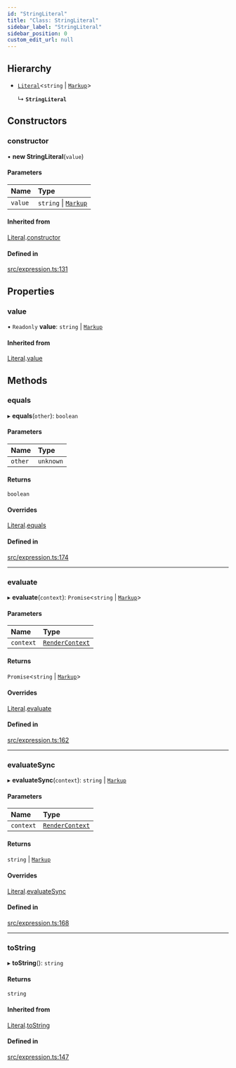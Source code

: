```yaml
---
id: "StringLiteral"
title: "Class: StringLiteral"
sidebar_label: "StringLiteral"
sidebar_position: 0
custom_edit_url: null
---
```


## Hierarchy

- [`Literal`](Literal.md)<`string` \| [`Markup`](Markup.md)\>

  ↳ **`StringLiteral`**

## Constructors

### constructor

• **new StringLiteral**(`value`)

#### Parameters

| Name | Type |
| :------ | :------ |
| `value` | `string` \| [`Markup`](Markup.md) |

#### Inherited from

[Literal](Literal.md).[constructor](Literal.md#constructor)

#### Defined in

[src/expression.ts:131](https://github.com/jg-rp/liquidscript/blob/6bed77c/src/expression.ts#L131)

## Properties

### value

• `Readonly` **value**: `string` \| [`Markup`](Markup.md)

#### Inherited from

[Literal](Literal.md).[value](Literal.md#value)

## Methods

### equals

▸ **equals**(`other`): `boolean`

#### Parameters

| Name | Type |
| :------ | :------ |
| `other` | `unknown` |

#### Returns

`boolean`

#### Overrides

[Literal](Literal.md).[equals](Literal.md#equals)

#### Defined in

[src/expression.ts:174](https://github.com/jg-rp/liquidscript/blob/6bed77c/src/expression.ts#L174)

___

### evaluate

▸ **evaluate**(`context`): `Promise`<`string` \| [`Markup`](Markup.md)\>

#### Parameters

| Name | Type |
| :------ | :------ |
| `context` | [`RenderContext`](RenderContext.md) |

#### Returns

`Promise`<`string` \| [`Markup`](Markup.md)\>

#### Overrides

[Literal](Literal.md).[evaluate](Literal.md#evaluate)

#### Defined in

[src/expression.ts:162](https://github.com/jg-rp/liquidscript/blob/6bed77c/src/expression.ts#L162)

___

### evaluateSync

▸ **evaluateSync**(`context`): `string` \| [`Markup`](Markup.md)

#### Parameters

| Name | Type |
| :------ | :------ |
| `context` | [`RenderContext`](RenderContext.md) |

#### Returns

`string` \| [`Markup`](Markup.md)

#### Overrides

[Literal](Literal.md).[evaluateSync](Literal.md#evaluatesync)

#### Defined in

[src/expression.ts:168](https://github.com/jg-rp/liquidscript/blob/6bed77c/src/expression.ts#L168)

___

### toString

▸ **toString**(): `string`

#### Returns

`string`

#### Inherited from

[Literal](Literal.md).[toString](Literal.md#tostring)

#### Defined in

[src/expression.ts:147](https://github.com/jg-rp/liquidscript/blob/6bed77c/src/expression.ts#L147)
